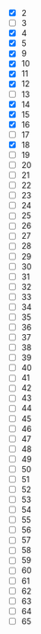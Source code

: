 - [x] 2
- [ ] 3
- [x] 4
- [x] 5
- [x] 9
- [x] 10
- [x] 11
- [x] 12
- [ ] 13
- [x] 14
- [x] 15
- [x] 16
- [ ] 17
- [x] 18
- [ ] 19
- [ ] 20
- [ ] 21
- [ ] 22
- [ ] 23
- [ ] 24
- [ ] 25
- [ ] 26
- [ ] 27
- [ ] 28
- [ ] 29
- [ ] 30
- [ ] 31
- [ ] 32
- [ ] 33
- [ ] 34
- [ ] 35
- [ ] 36
- [ ] 37
- [ ] 38
- [ ] 39
- [ ] 40
- [ ] 41
- [ ] 42
- [ ] 43
- [ ] 44
- [ ] 45
- [ ] 46
- [ ] 47
- [ ] 48
- [ ] 49
- [ ] 50
- [ ] 51
- [ ] 52
- [ ] 53
- [ ] 54
- [ ] 55
- [ ] 56
- [ ] 57
- [ ] 58
- [ ] 59
- [ ] 60
- [ ] 61
- [ ] 62
- [ ] 63
- [ ] 64
- [ ] 65